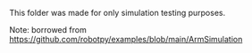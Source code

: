 This folder was made for only simulation testing purposes.

Note: borrowed from https://github.com/robotpy/examples/blob/main/ArmSimulation
